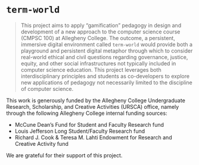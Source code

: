 # `term-world`

> This project aims to apply “gamification” pedagogy in design and development of a new approach to the computer science course (CMPSC 100) at Allegheny College. The outcome, 
a persistent, immersive digital environment called `term-world` would provide both a playground and persistent digital metaphor through which to consider real-world ethical 
and civil questions regarding governance, justice, equity, and other social infrastructures not typically included in computer science education. This project leverages both 
interdisciplinary principles and students as co-developers to explore new applications of pedagogy not necessarily limited to the discipline of computer science.

This work is generously funded by the Allegheny College Undergraduate Research, Scholarship, and Creative Activities (URSCA) office, namely through the following Allegheny College 
internal funding sources:

* McCune Dean’s Fund for Student and Faculty Research fund
* Louis Jefferson Long Student/Faculty Research fund
* Richard J. Cook & Teresa M. Lahti Endowment for Research and Creative Activity fund

We are grateful for their support of this project.

